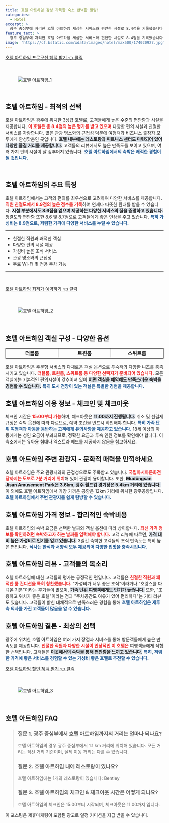 ```yaml
---
title: 호텔 아트하임 감성 가득한 숙소 완벽한 힐링!
categories:
  - Hotel
excerpt: >
  광주 중심부에 자리한 호텔 아트하임 세심한 서비스와 편안한 시설로 8.4점을 기록했습니다. 식사와 청결도 모든 면에서 만족할만한 가성비를 경험해 보세요!
feature_text: >
  광주 중심부에 자리한 호텔 아트하임 세심한 서비스와 편안한 시설로 8.4점을 기록했습니다. 식사와 청결도 모든 면에서 만족할만한 가성비를 경험해 보세요!
image: 'https://cf.bstatic.com/xdata/images/hotel/max500/174020927.jpg?k=1c969e5e18eba9444d8fbb3d9a89bf7a14d676c6de894345ad7dfe5392e0eccd&o=&hp=1'
---
```


<p><a class="modoo-button" href="https://tinyurl.com/2arxdc8u" rel="nofollow noopener">호텔 아트하임 프로모션 혜택 받기 👈 클릭</a></p><br/>
<figure class="image"><img alt="호텔 아트하임_1" src="https://cf.bstatic.com/xdata/images/hotel/max1024x768/168849556.jpg?k=5c8df92074859c0f210a2d8157b122f881cf444f275d2ae144580793f7f71310&amp;o=&amp;hp=1"/></figure><br/>

<h2 data-ke-size="size26" id="호텔_아트하임_소개">호텔 아트하임 - 최적의 선택</h2>
<p data-ke-size="size16">호텔 아트하임은 광주에 위치한 3성급 호텔로, 고객들에게 높은 수준의 편안함과 시설을 제공합니다. <b><span style="color: #ee2323;">이 호텔은 총 8.4점의 높은 평가를 받고 있으며</span></b> 다양한 편의 시설과 친절한 서비스를 자랑합니다. 많은 관광 명소와의 근접성 덕분에 여행객과 비즈니스 출장자 모두에게 안성맞춤인 곳입니다. <b><span style="background-color: #21538527;">호텔 내부에는 레스토랑과 피트니스 센터도 마련되어 있어 다양한 즐길 거리를 제공합니다.</span></b> 고객들의 리뷰에서도 높은 만족도를 보이고 있으며, 여러 가지 편의 시설이 잘 갖추어져 있습니다. <b><span style="color: #1a5490;">호텔 아트하임에서의 숙박은 쾌적한 경험이 될 것입니다.</span></b></p>
<p data-ke-size="size16"> </p>
<h2 data-ke-size="size23" id="호텔_아트하임_특징">호텔 아트하임의 주요 특징</h2>
<p data-ke-size="size16">호텔 아트하임에서는 고객의 편의를 최우선으로 고려하여 다양한 서비스를 제공합니다. <b><span style="color: #ee2323;">직원 친절도에서 8.9점의 높은 점수를 기록</span></b>하여 언제나 따뜻한 환대를 받을 수 있습니다. <b><span style="background-color: #21538527;">시설 부분에서도 8.6점을 얻으며 제공하는 다양한 서비스의 질을 증명하고 있습니다.</span></b> 청결도와 편안함 또한 8.6 및 8.7점으로 고객들에게 좋은 인상을 주고 있습니다. <b><span style="color: #1a5490;">특히 가성비는 8.9점으로, 저렴한 가격에 다양한 서비스를 누릴 수 있습니다.</span></b></p>
<hr contenteditable="false" data-ke-style="style5" data-ke-type="horizontalRule"/>
<ul data-ke-list-type="disc" style="list-style-type: disc;">
<li>친절한 직원과 쾌적한 객실</li>
<li>다양한 편의 시설 제공</li>
<li>가성비 높은 조식 서비스</li>
<li>관광 명소와의 근접성</li>
<li>무료 Wi-Fi 및 전용 주차 가능</li>
</ul>
<hr contenteditable="false" data-ke-style="style5" data-ke-type="horizontalRule"/>
<p data-ke-size="size16"> </p>
<p><a class="modoo-button" href="https://tinyurl.com/2arxdc8u" rel="nofollow noopener">호텔 아트하임 최저가 예약하기 👈 클릭</a></p><br/>
<figure class="image"><img alt="호텔 아트하임_2" src="https://cf.bstatic.com/xdata/images/hotel/max500/174020927.jpg?k=1c969e5e18eba9444d8fbb3d9a89bf7a14d676c6de894345ad7dfe5392e0eccd&amp;o=&amp;hp=1"/></figure><br/>
<h2 data-ke-size="size23" id="호텔_아트하임_객실_구성">호텔 아트하임 객실 구성 - 다양한 옵션</h2>
<table border="1" data-ke-align="alignLeft" data-ke-style="style16" style="border-collapse: collapse; width: 100%; height: 34px;">
<tbody>
<tr style="height: 17px;">
<td style="width: 33.3333%; text-align: center; height: 17px;"><b>더블룸</b></td>
<td style="width: 33.3333%; text-align: center; height: 17px;"><b>트윈룸</b></td>
<td style="width: 33.3333%; text-align: center; height: 17px;"><b>스위트룸</b></td>
</tr>
<tr style="height: 17px;">
<td style="width: 33.3333%; text-align: center; height: 17px;">편안한 침대와 개인 욕실</td>
<td style="width: 33.3333%; text-align: center; height: 17px;">쌍둥이 침대 구비</td>
<td style="width: 33.3333%; text-align: center; height: 17px;">넓고 아늑한 공간</td>
</tr>
<tr>
<td style="width: 33.3333%; text-align: center;">무료 Wi-Fi 제공</td>
<td style="width: 33.3333%; text-align: center;">도시 전망 가능</td>
<td style="width: 33.3333%; text-align: center;">최고급 편의 시설</td>
</tr>
<tr>
<td style="width: 33.3333%; text-align: center;">위성 채널 TV 제공</td>
<td style="width: 33.3333%; text-align: center;">합리적 요금</td>
<td style="width: 33.3333%; text-align: center;">프라이빗한 공간</td>
</tr>
</tbody>
</table>
<p data-ke-size="size16">호텔 아트하임은 주문형 서비스와 다채로운 객실 옵션으로 투숙객의 다양한 니즈를 충족시키고 있습니다. <b><span style="color: #ee2323;">더블룸, 트윈룸, 스위트룸 등 다양한 선택지가 준비되어 있습니다.</span></b> 모든 객실에는 기본적인 편의시설이 갖추어져 있어 <b><span style="background-color: #21538527;">어떤 객실을 예약해도 만족스러운 숙박을 경험할 수 있습니다.</span></b> <b><span style="color: #1a5490;">특히 도시 전망이 있는 객실은 특별한 경험을 제공합니다.</span></b></p>
<h2 data-ke-size="size23" id="호텔_아트하임_이용_정보">호텔 아트하임 이용 정보 - 체크인 및 체크아웃</h2>
<p data-ke-size="size16">체크인 시간은 <b><span style="color: #ee2323;">15:00부터 가능</span></b>하며, 체크아웃은 <b><span style="background-color: #21538527;">11:00까지 진행됩니다.</span></b> 취소 및 선결제 규정은 숙박 옵션에 따라 다르므로, 예약 조건을 반드시 확인해야 합니다. <b><span style="color: #1a5490;">특히 가족 단위 여행객과 아동을 동반하는 고객에게 유의사항을 제공하고 있습니다.</span></b> 18세 이상의 아동에게는 성인 요금이 부과되므로, 정확한 요금과 투숙 인원 정보를 확인해야 합니다. 이 숙소에서는 유아용 침대나 엑스트라 베드를 제공하지 않음을 참고하세요.</p>
<h2 data-ke-size="size26" id="호텔_아트하임_주변_관광지">호텔 아트하임 주변 관광지 - 문화적 매력을 만끽하세요</h2>
<p data-ke-size="size16">호텔 아트하임은 주요 관광지와의 근접성으로도 주목받고 있습니다. <b><span style="color: #ee2323;">국립아시아문화전당까지는 도보로 7분 거리에 위치</span></b>해 있어 관광이 용이합니다. 또한, <b><span style="background-color: #21538527;">Mudŭngsan Jisan Amusement Park은 3.6km, 광주 월드컵 경기장은 5.4km 거리에 있습니다.</span></b> 이 외에도 호텔 아트하임에서 가장 가까운 공항은 12km 거리에 위치한 광주공항입니다. <b><span style="color: #1a5490;">호텔 아트하임에서 주변 관광지를 쉽게 탐방할 수 있습니다.</span></b></p>
<h2 data-ke-size="size23" id="호텔_아트하임_가격_정보">호텔 아트하임 가격 정보 - 합리적인 숙박비용</h2>
<p data-ke-size="size16">호텔 아트하임의 숙박 요금은 선택한 날짜와 객실 옵션에 따라 상이합니다. <b><span style="color: #ee2323;">최신 가격 정보를 확인하려면 숙박하고자 하는 날짜를 입력해야 합니다.</span></b> 고객 리뷰에 따르면, <b><span style="background-color: #21538527;">가격 대비 높은 가성비로 인기를 얻고 있습니다.</span></b> 3일간 숙박한 고객들의 조식 만족도는 특히 높은 편입니다. <b><span style="color: #1a5490;">식사는 한식과 서양식 모두 제공되어 다양한 입맛을 충족시킵니다.</span></b></p>
<h2 data-ke-size="size26" id="호텔_아트하임_리뷰">호텔 아트하임 리뷰 - 고객들의 목소리</h2>
<p data-ke-size="size16">호텔 아트하임에 대한 고객들의 평가는 긍정적인 편입니다. 고객들은 <b><span style="color: #ee2323;">친절한 직원과 쾌적한 룸 컨디션을 특히 칭찬했습니다.</span></b> "가성비가 너무 좋은 조식"이라거나 "호캉스를 다녀온 기분"이라는 후기들이 많으며, <b><span style="background-color: #21538527;">가족 단위 여행객에게도 인기가 높습니다.</span></b> 또한, "조용하고 위치가 좋은 호텔"이라는 점과 "주차공간도 여유가 있어 편리하다"는 기타 리뷰도 있습니다. 고객들이 밝힌 대체적으로 만족스러운 경험을 통해 <b><span style="color: #1a5490;">호텔 아트하임은 재투숙 의사를 가진 고객들이 많음을 알 수 있습니다.</span></b></p>
<h2 data-ke-size="size23" id="호텔_아트하임_결론">호텔 아트하임 결론 - 최상의 선택</h2>
<p data-ke-size="size16">광주에 위치한 호텔 아트하임은 여러 가지 장점과 서비스를 통해 방문객들에게 높은 만족도를 제공합니다. <b><span style="color: #ee2323;">친절한 직원과 다양한 시설이 인상적인 이 호텔은</span></b> 여행객들에게 적합한 선택입니다. 고객들은 <b><span style="background-color: #21538527;">이곳에서의 숙박을 통해 편안함을 느끼고 있습니다.</span></b> <b><span style="color: #1a5490;">특히, 저렴한 가격에 좋은 서비스를 경험할 수 있는 가성비 좋은 호텔로 추천할 수 있습니다.</span></b></p>

<p><a class="modoo-button" href="https://tinyurl.com/2arxdc8u" rel="nofollow noopener">호텔 아트하임 할인 혜택 받기 👈 클릭</a></p><br>

<figure class="image"><img src="https://cf.bstatic.com/xdata/images/hotel/max500/174526959.jpg?k=da9e36959ea65c00e24e6f6060aa9a5fed3ecd095ca975bac0ab5f91ba79b13a&o=&hp=1" alt="호텔 아트하임_3"></figure><br>
<h2 id="호텔 아트하임_FAQ">호텔 아트하임 FAQ</h2>
<div itemscope="" itemtype="https://schema.org/FAQPage"> 
<blockquote> 
<div itemscope="" itemprop="mainEntity" itemtype="https://schema.org/Question"> 
<h3 id="질문_1" itemprop="name">질문 1. 광주 중심부에서 호텔 아트하임까지의 거리는 얼마나 되나요?</h3> 
<div itemscope="" itemprop="acceptedAnswer" itemtype="https://schema.org/Answer"> 
<span itemprop="text"> 
<p>호텔 아트하임의 경우 광주 중심부에서 1.1 km 거리에 위치해 있습니다. 모든 거리는 직선 거리 기준이며, 실제 이동 거리는 다를 수 있습니다.</p> 
</span> 
</div> 
</div> 

<div itemscope="" itemprop="mainEntity" itemtype="https://schema.org/Question"> 
<h3 id="질문_2" itemprop="name">질문 2. 호텔 아트하임 내에 레스토랑이 있나요?</h3> 
<div itemscope="" itemprop="acceptedAnswer" itemtype="https://schema.org/Answer"> 
<span itemprop="text"> 
<p>호텔 아트하임에는 1개의 레스토랑이 있습니다: Bentley</p> 
</span> 
</div> 
</div> 

<div itemscope="" itemprop="mainEntity" itemtype="https://schema.org/Question"> 
<h3 id="질문_3" itemprop="name">질문 3. 호텔 아트하임의 체크인 & 체크아웃 시간은 어떻게 되나요?</h3> 
<div itemscope="" itemprop="acceptedAnswer" itemtype="https://schema.org/Answer"> 
<span itemprop="text"> 
<p>호텔 아트하임의 체크인은 15:00부터 시작되며, 체크아웃은 11:00까지 입니다.</p> 
</span> 
</div> 
</div> 
</blockquote> 
</div><p>이 포스팅은 제휴마케팅이 포함된 광고로 일정 커미션을 지급 받을 수 있습니다.</p>

